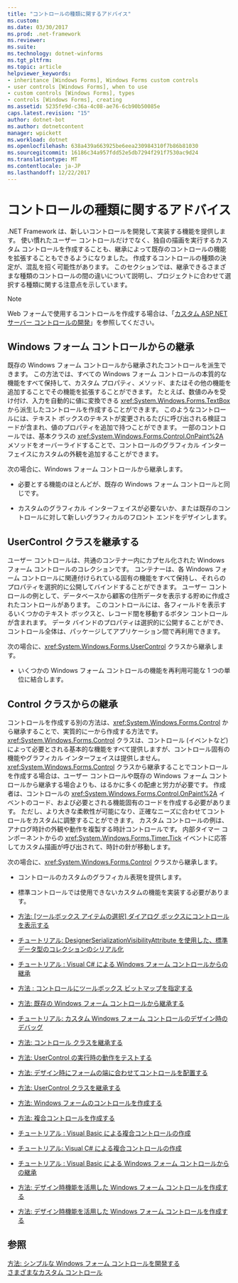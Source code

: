 ```yaml
---
title: "コントロールの種類に関するアドバイス"
ms.custom: 
ms.date: 03/30/2017
ms.prod: .net-framework
ms.reviewer: 
ms.suite: 
ms.technology: dotnet-winforms
ms.tgt_pltfrm: 
ms.topic: article
helpviewer_keywords:
- inheritance [Windows Forms], Windows Forms custom controls
- user controls [Windows Forms], when to use
- custom controls [Windows Forms], types
- controls [Windows Forms], creating
ms.assetid: 5235fe9d-c36a-4c08-ae76-6cb90b50085e
caps.latest.revision: "15"
author: dotnet-bot
ms.author: dotnetcontent
manager: wpickett
ms.workload: dotnet
ms.openlocfilehash: 638a439a663925be6eea230984310f7b86b81030
ms.sourcegitcommit: 16186c34a957fdd52e5db7294f291f7530ac9d24
ms.translationtype: MT
ms.contentlocale: ja-JP
ms.lasthandoff: 12/22/2017
---
```

# <a name="control-type-recommendations"></a>コントロールの種類に関するアドバイス
.NET Framework は、新しいコントロールを開発して実装する機能を提供します。 使い慣れたユーザー コントロールだけでなく、独自の描画を実行するカスタム コントロールを作成することも、継承によって既存のコントロールの機能を拡張することもできるようになりました。 作成するコントロールの種類の決定が、混乱を招く可能性があります。 このセクションでは、継承できるさまざまな種類のコントロールの間の違いについて説明し、プロジェクトに合わせて選択する種類に関する注意点を示しています。  
  
> [!NOTE]
>  Web フォームで使用するコントロールを作成する場合は、「[カスタム ASP.NET サーバー コントロールの開発](http://msdn.microsoft.com/library/fbe26c16-cff4-4089-b3dd-877411f0c0ef)」を参照してください。  
  
## <a name="inheriting-from-a-windows-forms-control"></a>Windows フォーム コントロールからの継承  
 既存の Windows フォーム コントロールから継承されたコントロールを派生できます。 この方法では、すべての Windows フォーム コントロールの本質的な機能をすべて保持して、カスタム プロパティ、メソッド、またはその他の機能を追加することでその機能を拡張することができます。 たとえば、数値のみを受け付け、入力を自動的に値に変換できる <xref:System.Windows.Forms.TextBox> から派生したコントロールを作成することができます。 このようなコントロールには、テキスト ボックスのテキストが変更されるたびに呼び出される検証コードが含まれ、値のプロパティを追加で持つことができます。 一部のコントロールでは、基本クラスの <xref:System.Windows.Forms.Control.OnPaint%2A> メソッドをオーバーライドすることで、コントロールのグラフィカル インターフェイスにカスタムの外観を追加することができます。  
  
 次の場合に、Windows フォーム コントロールから継承します。  
  
-   必要とする機能のほとんどが、既存の Windows フォーム コントロールと同じです。  
  
-   カスタムのグラフィカル インターフェイスが必要ないか、または既存のコントロールに対して新しいグラフィカルのフロント エンドをデザインします。  
  
## <a name="inheriting-from-the-usercontrol-class"></a>UserControl クラスを継承する  
 ユーザー コントロールは、共通のコンテナー内にカプセル化された Windows フォーム コントロールのコレクションです。 コンテナーは、各 Windows フォーム コントロールに関連付けられている固有の機能をすべて保持し、それらのプロパティを選択的に公開してバインドすることができます。 ユーザー コントロールの例として、データベースから顧客の住所データを表示する貯めに作成されたコントロールがあります。 このコントロールには、各フィールドを表示するいくつかのテキスト ボックスと、レコード間を移動するボタン コントロールが含まれます。 データ バインドのプロパティは選択的に公開することができ、コントロール全体は、パッケージしてアプリケーション間で再利用できます。  
  
 次の場合に、<xref:System.Windows.Forms.UserControl> クラスから継承します。  
  
-   いくつかの Windows フォーム コントロールの機能を再利用可能な 1 つの単位に結合します。  
  
## <a name="inheriting-from-the-control-class"></a>Control クラスからの継承  
 コントロールを作成する別の方法は、<xref:System.Windows.Forms.Control> から継承することで、実質的に一から作成する方法です。 <xref:System.Windows.Forms.Control> クラスは、コントロール (イベントなど) によって必要とされる基本的な機能をすべて提供しますが、コントロール固有の機能やグラフィカル インターフェイスは提供しません。 <xref:System.Windows.Forms.Control> クラスから継承することでコントロールを作成する場合は、ユーザー コントロールや既存の Windows フォーム コントロールから継承する場合よりも、はるかに多くの配慮と労力が必要です。 作成者は、コントロールの <xref:System.Windows.Forms.Control.OnPaint%2A> イベントのコード、および必要とされる機能固有のコードを作成する必要があります。 ただし、より大きな柔軟性が可能になり、正確なニーズに合わせてコントロールをカスタムに調整することができます。 カスタム コントロールの例は、アナログ時計の外観や動作を複製する時計コントロールです。 内部タイマー コンポーネントからの <xref:System.Windows.Forms.Timer.Tick> イベントに応答してカスタム描画が呼び出されて、時計の針が移動します。  
  
 次の場合に、<xref:System.Windows.Forms.Control> クラスから継承します。  
  
-   コントロールのカスタムのグラフィカル表現を提供します。  
  
-   標準コントロールでは使用できないカスタムの機能を実装する必要があります。  
  
-   [方法: [ツールボックス アイテムの選択] ダイアログ ボックスにコントロールを表示する](http://msdn.microsoft.com/library/9yxtkx75\(v=vs.110\))  
  
-   [チュートリアル: DesignerSerializationVisibilityAttribute を使用した、標準データ型のコレクションのシリアル化](http://msdn.microsoft.com/library/ms171731\(v=vs.110\))  
  
-   [チュートリアル : Visual C# による Windows フォーム コントロールからの継承](http://msdn.microsoft.com/en-us/library/5h0k2e6x\(v=vs.110\))  
  
-   [方法 : コントロールにツールボックス ビットマップを指定する](http://msdn.microsoft.com/library/4wk1wc0a\(v=vs.110\))  
  
-   [方法: 既存の Windows フォーム コントロールから継承する](http://msdn.microsoft.com/library/7h62478z\(v=vs.110\))  
  
-   [チュートリアル: カスタム Windows フォーム コントロールのデザイン時のデバッグ](http://msdn.microsoft.com/library/5ytx0z24\(v=vs.110\))  
  
-   [方法: コントロール クラスを継承する](http://msdn.microsoft.com/library/skcysbt2\(v=vs.110\))  
  
-   [方法: UserControl の実行時の動作をテストする](http://msdn.microsoft.com/library/ms171738\(v=vs.110\))  
  
-   [方法: デザイン時にフォームの端に合わせてコントロールを配置する](http://msdn.microsoft.com/library/1fxyb15b\(v=vs.110\))  
  
-   [方法: UserControl クラスを継承する](http://msdn.microsoft.com/library/00ctb4z0\(v=vs.110\))  
  
-   [方法: Windows フォームのコントロールを作成する](http://msdn.microsoft.com/library/bs3yhkh7\(v=vs.110\))  
  
-   [方法: 複合コントロールを作成する](http://msdn.microsoft.com/library/3sf86w5h\(v=vs.110\))  
  
-   [チュートリアル : Visual Basic による複合コントロールの作成](http://msdn.microsoft.com/library/c316f119\(v=vs.110\))  
  
-   [チュートリアル: Visual C# による複合コントロールの作成](http://msdn.microsoft.com/en-us/library/a6h7e207\(v=vs.110\))  
  
-   [チュートリアル : Visual Basic による Windows フォーム コントロールからの継承](http://msdn.microsoft.com/library/w2a8y03d\(v=vs.110\))  
  
-   [方法: デザイン時機能を活用した Windows フォーム コントロールを作成する](http://msdn.microsoft.com/library/307hck25\(v=vs.110\))  
  
-   [方法: デザイン時機能を活用した Windows フォーム コントロールを作成する](http://msdn.microsoft.com/library/307hck25\(v=vs.120\))  
  
## <a name="see-also"></a>参照  
 [方法: シンプルな Windows フォーム コントロールを開発する](../../../../docs/framework/winforms/controls/how-to-develop-a-simple-windows-forms-control.md)  
 [さまざまなカスタム コントロール](../../../../docs/framework/winforms/controls/varieties-of-custom-controls.md)
